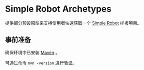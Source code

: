 # Simple Robot Archetypes

提供部分预设原型来支持使用者快速获取一个 [Simple Robot](http://github.com/simple-robot) 样板项目。

## 事前准备

确保环境中已安装 [Maven](https://maven.apache.org/) 。

可通过命令 `mvn -version` 进行验证。